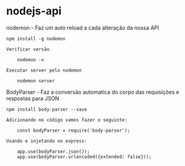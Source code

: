 # nodejs-api

nodemon - Faz um auto reload a cada alteração da nossa API

    npm install -g nodemon

    Verificar versão

        nodemon -v
    
    Executar server pelo nodemon

        nodemon server

BodyParser - Faz a conversão automatica do corpo das requisições e respostas para JSON

    npm install body-parser --save

    Adicionando no código vamos fazer o seguinte:

        const bodyParser = require('body-parser');

    Usando e injetando no express:

        app.use(bodyParser.json());
        app.use(bodyParser.urlencoded({extended: false}));

    